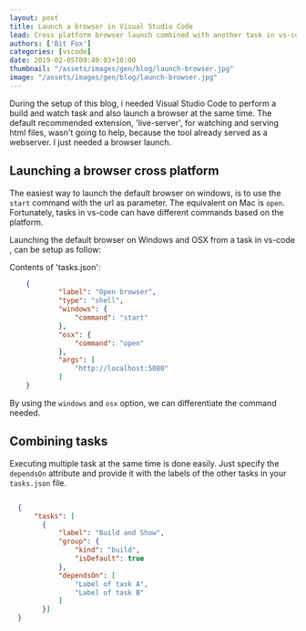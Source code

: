 ```yaml
---
layout: post
title: Launch a browser in Visual Studio Code
lead: Cross platform browser launch combined with another task in vs-code.
authors: ['Bit Fox']
categories: [vscode]
date: 2019-02-05T09:49:03+10:00
thumbnail: "/assets/images/gen/blog/launch-browser.jpg"
image: "/assets/images/gen/blog/launch-browser.jpg"
---
```

During the setup of this blog, i needed Visual Studio Code to perform a build and watch task and also launch a browser at the same time. The default recommended extension, 'live-server', for watching and serving html files, wasn't going to help, because the tool already served as a webserver. I just needed a browser launch.

## Launching a browser cross platform

The easiest way to launch the default browser on windows, is to use the `start` command with the url as parameter. The equivalent on Mac is `open`. Fortunately, tasks in vs-code can have different commands based on the platform.

Launching the default browser on Windows and OSX from a task in vs-code , can be setup as follow: 

Contents of 'tasks.json':

```json
    {
            "label": "Open browser",
            "type": "shell",
            "windows": {
                "command": "start"
            },
            "osx": {
                "command": "open"
            },
            "args": [
                "http://localhost:5080"
            ]
    }
``` 

By using the `windows` and `osx` option, we can differentiate the command needed.

## Combining tasks

Executing multiple task at the same time is done easily. Just specify the `dependsOn` attribute and provide it with the labels of the other tasks in your `tasks.json` file.

```json

  {
      "tasks": [
        {
            "label": "Build and Show",
            "group": {
                "kind": "build",
                "isDefault": true
            },
            "dependsOn": [
                "Label of task A",
                "Label of task B"
            ]
        }]
  }
```